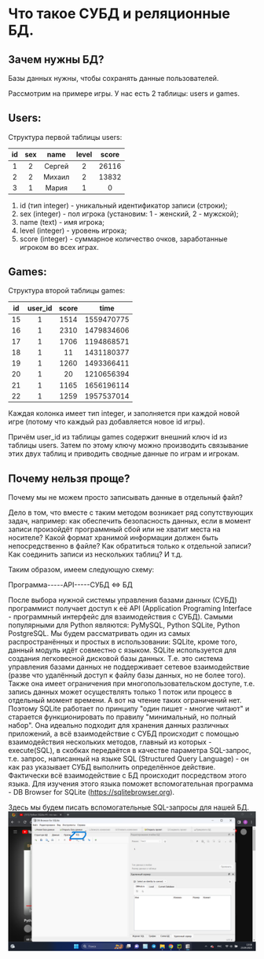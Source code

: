 # Что такое СУБД и реляционные БД.
## Зачем нужны БД?
Базы данных нужны, чтобы сохранять данные пользователей. 

Рассмотрим на примере игры. У нас есть 2 таблицы: users и games.
## Users:
Структура первой таблицы users:

| id | sex |  name  | level | score |
|:--:|:---:|:------:|:-----:|:-----:|
| 1  |  2  | Сергей |   2   | 26116 |
| 2  |  2  | Михаил |   2   | 13832 |
| 3  |  1  | Мария  |   1   |   0   |

1. id (тип integer) - уникальный идентификатор записи (строки);
2. sex (integer) - пол игрока (установим: 1 - женский, 2 - мужской);
3. name (text) - имя игрока;
4. level (integer) - уровень игрока;
5. score (integer) - суммарное количество очков, заработанные игроком во всех играх.
## Games:
Структура второй таблицы games:

| id | user_id | score |    time    |     
|:--:|:-------:|:-----:|:----------:|     
| 15 |    1    | 1514  | 1559470775 |     
| 16 |    1    | 2310  | 1479834606 |     
| 17 |    1    | 1706  | 1194868571 |    
| 18 |    1    |  11   | 1431180377 |
| 19 |    1    | 1260  | 1493366411 |
| 20 |    1    |  20   | 1210656394 |
| 21 |    1    | 1165  | 1656196114 |
| 22 |    1    | 1259  | 1957537014 |

Каждая колонка имеет тип integer, и заполняется при каждой новой игре (потому что каждый раз добавляется новое id игры).

Причём user_id из таблицы games содержит внешний ключ id из таблицы users. Затем по этому ключу можно производить 
связывание этих двух таблиц и приводить сводные данные по играм и игрокам.

## Почему нельзя проще?
Почему мы не можем просто записывать данные в отдельный файл? 

Дело в том, что вместе с таким методом возникает ряд 
сопутствующих задач, например: как обеспечить безопасность данных, если в момент записи произойдёт программный сбой или 
не хватит места на носителе? Какой формат хранимой информации должен быть непосредственно в файле? Как обратиться только
к отдельной записи? Как соединить записи из нескольких таблиц? И т.д.

Таким образом, имеем следующую схему:

Программа-----API-----СУБД <=> БД

После выбора нужной системы управления базами данных (СУБД) программист получает доступ к её API (Application Programing
Interface - программный интерфейс для взаимодействия с СУБД). Самыми популярными для Python являются: PyMySQL, 
Python SQLite, Python PostgreSQL. Мы будем рассматривать один из самых распространённых и простых в использовании: 
SQLite, кроме того, данный модуль идёт совместно с языком. SQLite используется для создания легковесной дисковой базы 
данных. Т.е. это система управления базами данных не поддерживает сетевое взаимодействие (разве что удалённый доступ к 
файлу базы данных, но не более того). Также она имеет ограничения при многопользовательском доступе, т.е. запись данных
может осуществлять только 1 поток или процесс в отдельный момент времени. А вот на чтение таких ограничений нет. Поэтому
SQLite работает по принципу "один пишет - многие читают" и старается функционировать по правилу "минимальный, но полный
набор". Она идеально подходит для хранения данных различных приложений, а всё взаимодействие с СУБД происходит с помощью 
взаимодействия нескольких методов, главный из которых - execute(SQL), в скобках передаётся в качестве параметра 
SQL-запрос, т.е. запрос, написанный на языке SQL (Structured Query Language) - он как раз указывает СУБД выполнить 
определённое действие. Фактически всё взаимодействие с БД происходит посредством этого языка. Для изучения этого языка 
поможет вспомогательная программа - DB Browser for SQLite (https://sqlitebrowser.org). 

Здесь мы будем писать вспомогательные SQL-запросы для нашей БД.
![Скрин программы](./Снимок%20экрана%202023-09-23%20135853.png)